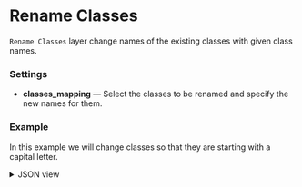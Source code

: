 # Rename Classes

`Rename Classes` layer change names of the existing classes with given class names.

### Settings

- **classes_mapping** — Select the classes to be renamed and specify the new names for them.

### Example

In this example we will change classes so that they are starting with a capital letter.

<details>
  <summary>JSON view</summary>
```json
{
    "action": "rename",
    "src": [
        "$data_12"
    ],
    "dst": "$rename_22",
    "settings": {
        "classes_mapping": {
            "cat": "Cat",
            "dog": "Dog",
            "horse": "Horse",
            "sheep": "Sheep",
            "squirrel": "Squirrel"
        }
    }
}
```
</details>
